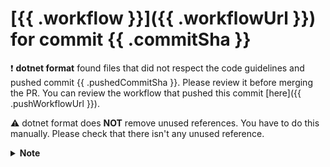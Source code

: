 # [{{ .workflow }}]({{ .workflowUrl }}) for commit {{ .commitSha }}

:exclamation: **dotnet format** found files that did not respect the code guidelines and pushed commit {{ .pushedCommitSha }}. Please review it before merging the PR. You can review the workflow that pushed this commit [here]({{ .pushWorkflowUrl }}).

:warning: dotnet format does **NOT** remove unused references. You have to do this manually. Please check that there isn't any unused reference.

<details>
<summary><strong>Note</strong></summary>
</br>

Sometimes the fix provided by the analyzers produces unnecessary comments when formatting files.

This should only happen if the project supports multiple target frameworks and the fix doesn't produce the same output for all. However, it seems that sometimes the `Unmerged change from project ...` comment shows up even though the fix produced the same output.

If this happens, just delete the comments added. Otherwise, consider incorporating the commented out code using [preprocessor directives to control conditional compilation](https://docs.microsoft.com/en-us/dotnet/csharp/language-reference/preprocessor-directives#conditional-compilation).
Example:

```csharp
#if NET6_0
    ...
#elif NET7_0
    ...
#endif
```

</details>

<!-- on-pr-dotnet-format -->
